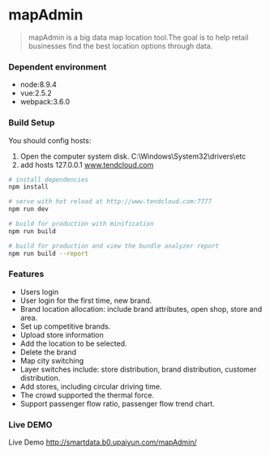 # mapAdmin

> mapAdmin is a big data map location tool.The goal is to help retail businesses find the best location options through data.

### Dependent environment
- node:8.9.4
- vue:2.5.2
- webpack:3.6.0

### Build Setup

You should config hosts:

1. Open the computer system disk. C:\Windows\System32\drivers\etc
2. add hosts 127.0.0.1 www.tendcloud.com

``` bash
# install dependencies
npm install

# serve with hot reload at http://www.tendcloud.com:7777
npm run dev

# build for production with minification
npm run build

# build for production and view the bundle analyzer report
npm run build --report
```

### Features
- Users login
- User login for the first time, new brand.
- Brand location allocation: include brand attributes, open shop, store and area.
- Set up competitive brands.
- Upload store information
- Add the location to be selected.
- Delete the brand
- Map city switching
- Layer switches include: store distribution, brand distribution, customer distribution.
- Add stores, including circular driving time.
- The crowd supported the thermal force.
- Support passenger flow ratio, passenger flow trend chart.

### Live DEMO
Live Demo http://smartdata.b0.upaiyun.com/mapAdmin/
